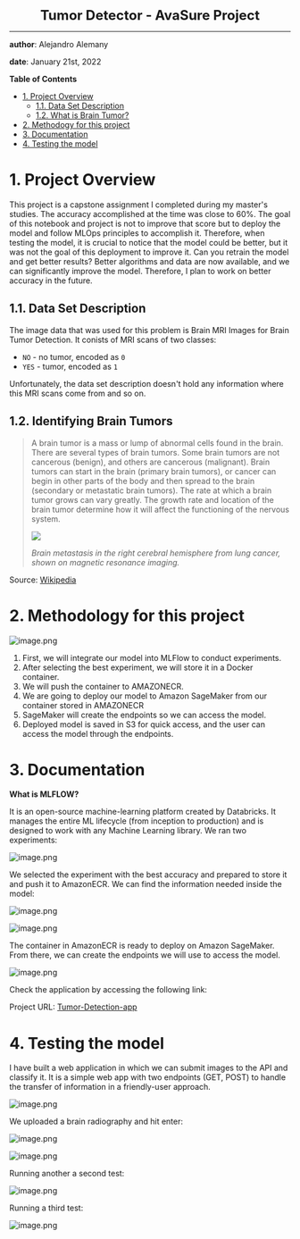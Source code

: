 **<center><font size=5>Tumor Detector - AvaSure Project</font></center>**
***
**author**: Alejandro Alemany

**date**: January 21st, 2022

**Table of Contents**
- <a href='#intro'>1. Project Overview</a> 
    - <a href='#dataset'>1.1. Data Set Description</a>
    - <a href='#tumor'>1.2. What is Brain Tumor?</a>
- <a href='#env'>2. Methodogy for this project</a>
- <a href='#import'>3. Documentation</a>
- <a href='#test'>4. Testing the model</a>

# <a id='intro'>1. Project Overview</a>

This project is a capstone assignment I completed during my master's studies. The accuracy accomplished at the time was close to 60%. 
The goal of this notebook and project is not to improve that score but to deploy the model and follow MLOps principles to accomplish it. Therefore, when testing the model, it is crucial to notice that the model could be better, but it was not the goal of this deployment to improve it. 
Can you retrain the model and get better results? Better algorithms and data are now available, and we can significantly improve the model. Therefore, I plan to work on better accuracy in the future.

## <a id='dataset'>1.1. Data Set Description</a>

The image data that was used for this problem is Brain MRI Images for Brain Tumor Detection. It conists of MRI scans of two classes:

* `NO` - no tumor, encoded as `0`
* `YES` - tumor, encoded as `1`

Unfortunately, the data set description doesn't hold any information where this MRI scans come from and so on.

## <a id='tumor'>1.2. Identifying Brain Tumors</a>

> A brain tumor is a mass or lump of abnormal cells found in the brain. There are several types of brain tumors. Some brain tumors are not cancerous (benign), and others are cancerous (malignant). Brain tumors can start in the brain (primary brain tumors), or cancer can begin in other parts of the body and then spread to the brain (secondary or metastatic brain tumors). The rate at which a brain tumor grows can vary greatly. The growth rate and location of the brain tumor determine how it will affect the functioning of the nervous system.
>
> ![](https://upload.wikimedia.org/wikipedia/commons/5/5f/Hirnmetastase_MRT-T1_KM.jpg)
>
> *Brain metastasis in the right cerebral hemisphere from lung cancer, shown on magnetic resonance imaging.*

Source: [Wikipedia](https://en.wikipedia.org/wiki/Brain_tumor)

# <a id='env'>2. Methodology for this project</a>

![image.png](attachment:image.png)

1. First, we will integrate our model into MLFlow to conduct experiments. 
2. After selecting the best experiment, we will store it in a Docker container.
3. We will push the container to AMAZONECR.
4. We are going to deploy our model to Amazon SageMaker from our container stored in AMAZONECR
5. SageMaker will create the endpoints so we can access the model. 
6. Deployed model is saved in S3 for quick access, and the user can access the model through the endpoints. 

# <a id='import'>3. Documentation</a>

**What is MLFLOW?**

It is an open-source machine-learning platform created by Databricks. It manages the entire ML lifecycle (from inception to production) and is designed to work with any Machine Learning library.
We ran two experiments:

![image.png](attachment:image.png)

We selected the experiment with the best accuracy and prepared to store it and push it to AmazonECR. We can find the information needed inside the model:

![image.png](attachment:image.png)

![image.png](attachment:image.png)

The container in AmazonECR is ready to deploy on Amazon SageMaker. From there, we can create the endpoints we will use to access the model.

![image.png](attachment:image.png)

Check the application by accessing the following link:

Project URL: [Tumor-Detection-app](https://en.wikipedia.org/wiki/Brain_tumor)

# <a id='test'>4. Testing the model</a>

I have built a web application in which we can submit images to the API and classify it. It is a simple web app with two endpoints (GET, POST) to handle the transfer of information in a friendly-user approach. 

![image.png](attachment:image.png)

We uploaded a brain radiography and hit enter:

![image.png](attachment:image.png)

![image.png](attachment:image.png)

Running another a second test:

![image.png](attachment:image.png)

Running a third test:

![image.png](attachment:image.png)


```python

```
